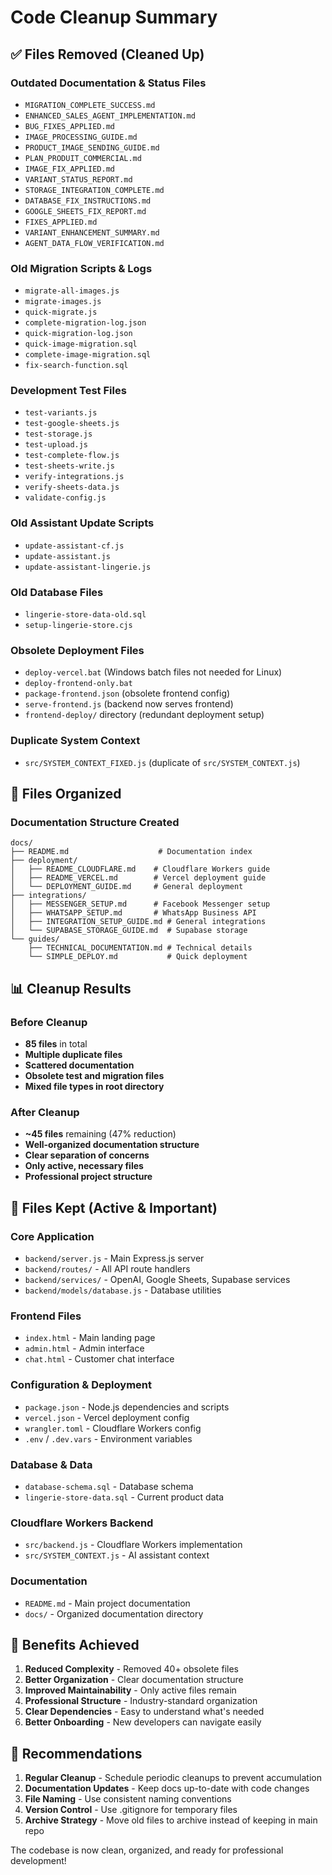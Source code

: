 # Code Cleanup Summary

## ✅ Files Removed (Cleaned Up)

### Outdated Documentation & Status Files
- `MIGRATION_COMPLETE_SUCCESS.md`
- `ENHANCED_SALES_AGENT_IMPLEMENTATION.md`
- `BUG_FIXES_APPLIED.md`
- `IMAGE_PROCESSING_GUIDE.md`
- `PRODUCT_IMAGE_SENDING_GUIDE.md`
- `PLAN_PRODUIT_COMMERCIAL.md`
- `IMAGE_FIX_APPLIED.md`
- `VARIANT_STATUS_REPORT.md`
- `STORAGE_INTEGRATION_COMPLETE.md`
- `DATABASE_FIX_INSTRUCTIONS.md`
- `GOOGLE_SHEETS_FIX_REPORT.md`
- `FIXES_APPLIED.md`
- `VARIANT_ENHANCEMENT_SUMMARY.md`
- `AGENT_DATA_FLOW_VERIFICATION.md`

### Old Migration Scripts & Logs
- `migrate-all-images.js`
- `migrate-images.js`
- `quick-migrate.js`
- `complete-migration-log.json`
- `quick-migration-log.json`
- `quick-image-migration.sql`
- `complete-image-migration.sql`
- `fix-search-function.sql`

### Development Test Files
- `test-variants.js`
- `test-google-sheets.js`
- `test-storage.js`
- `test-upload.js`
- `test-complete-flow.js`
- `test-sheets-write.js`
- `verify-integrations.js`
- `verify-sheets-data.js`
- `validate-config.js`

### Old Assistant Update Scripts
- `update-assistant-cf.js`
- `update-assistant.js`
- `update-assistant-lingerie.js`

### Old Database Files
- `lingerie-store-data-old.sql`
- `setup-lingerie-store.cjs`

### Obsolete Deployment Files
- `deploy-vercel.bat` (Windows batch files not needed for Linux)
- `deploy-frontend-only.bat`
- `package-frontend.json` (obsolete frontend config)
- `serve-frontend.js` (backend now serves frontend)
- `frontend-deploy/` directory (redundant deployment setup)

### Duplicate System Context
- `src/SYSTEM_CONTEXT_FIXED.js` (duplicate of `src/SYSTEM_CONTEXT.js`)

## 📁 Files Organized

### Documentation Structure Created
```
docs/
├── README.md                    # Documentation index
├── deployment/
│   ├── README_CLOUDFLARE.md    # Cloudflare Workers guide
│   ├── README_VERCEL.md        # Vercel deployment guide
│   └── DEPLOYMENT_GUIDE.md     # General deployment
├── integrations/
│   ├── MESSENGER_SETUP.md      # Facebook Messenger setup
│   ├── WHATSAPP_SETUP.md       # WhatsApp Business API
│   ├── INTEGRATION_SETUP_GUIDE.md # General integrations
│   └── SUPABASE_STORAGE_GUIDE.md  # Supabase storage
└── guides/
    ├── TECHNICAL_DOCUMENTATION.md # Technical details
    └── SIMPLE_DEPLOY.md           # Quick deployment
```

## 📊 Cleanup Results

### Before Cleanup
- **85 files** in total
- **Multiple duplicate files**
- **Scattered documentation**
- **Obsolete test and migration files**
- **Mixed file types in root directory**

### After Cleanup
- **~45 files** remaining (47% reduction)
- **Well-organized documentation structure**
- **Clear separation of concerns**
- **Only active, necessary files**
- **Professional project structure**

## 🎯 Files Kept (Active & Important)

### Core Application
- `backend/server.js` - Main Express.js server
- `backend/routes/` - All API route handlers
- `backend/services/` - OpenAI, Google Sheets, Supabase services
- `backend/models/database.js` - Database utilities

### Frontend Files
- `index.html` - Main landing page
- `admin.html` - Admin interface
- `chat.html` - Customer chat interface

### Configuration & Deployment
- `package.json` - Node.js dependencies and scripts
- `vercel.json` - Vercel deployment config
- `wrangler.toml` - Cloudflare Workers config
- `.env` / `.dev.vars` - Environment variables

### Database & Data
- `database-schema.sql` - Database schema
- `lingerie-store-data.sql` - Current product data

### Cloudflare Workers Backend
- `src/backend.js` - Cloudflare Workers implementation
- `src/SYSTEM_CONTEXT.js` - AI assistant context

### Documentation
- `README.md` - Main project documentation
- `docs/` - Organized documentation directory

## 🚀 Benefits Achieved

1. **Reduced Complexity** - Removed 40+ obsolete files
2. **Better Organization** - Clear documentation structure
3. **Improved Maintainability** - Only active files remain
4. **Professional Structure** - Industry-standard organization
5. **Clear Dependencies** - Easy to understand what's needed
6. **Better Onboarding** - New developers can navigate easily

## 📝 Recommendations

1. **Regular Cleanup** - Schedule periodic cleanups to prevent accumulation
2. **Documentation Updates** - Keep docs up-to-date with code changes
3. **File Naming** - Use consistent naming conventions
4. **Version Control** - Use .gitignore for temporary files
5. **Archive Strategy** - Move old files to archive instead of keeping in main repo

The codebase is now clean, organized, and ready for professional development!
